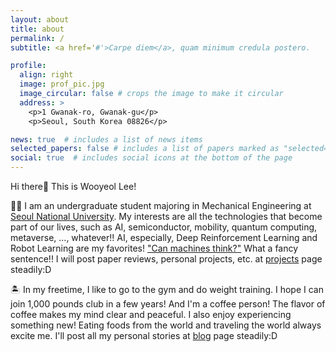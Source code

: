```yaml
---
layout: about
title: about
permalink: /
subtitle: <a href='#'>Carpe diem</a>, quam minimum credula postero.

profile:
  align: right
  image: prof_pic.jpg
  image_circular: false # crops the image to make it circular
  address: >
    <p>1 Gwanak-ro, Gwanak-gu</p>
    <p>Seoul, South Korea 08826</p>

news: true  # includes a list of news items
selected_papers: false # includes a list of papers marked as "selected={true}"
social: true  # includes social icons at the bottom of the page
---
```


Hi there👋 This is Wooyeol Lee!

👨‍🎓 I am an undergraduate student majoring in Mechanical Engineering at [Seoul National University](https://snu.ac.kr/). My interests are all the technologies that become part of our lives, such as AI, semiconductor, mobility, quantum computing, metaverse, ..., whatever!! AI, especially, Deep Reinforcement Learning and Robot Learning are my favorites! ["Can machines think?"](https://www.csee.umbc.edu/courses/471/papers/turing.pdf) What a fancy sentence!! I will post paper reviews, personal projects, etc. at [projects](https://thisiswooyeol.github.io/projects) page steadily:D

🏝 In my freetime, I like to go to the gym and do weight training. I hope I can join 1,000 pounds club in a few years! And I'm a coffee person! The flavor of coffee makes my mind clear and peaceful. I also enjoy experiencing something new! Eating foods from the world and traveling the world always excite me. I'll  post all my personal stories at [blog](https://thisiswooyeol.github.io/blog/) page steadily:D
